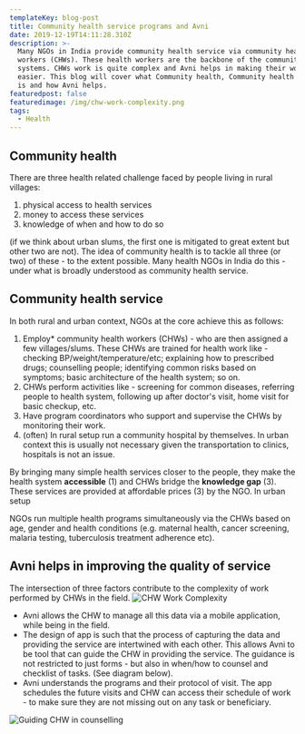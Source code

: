 ```yaml
---
templateKey: blog-post
title: Community health service programs and Avni
date: 2019-12-19T14:11:28.310Z
description: >-
  Many NGOs in India provide community health service via community health
  workers (CHWs). These health workers are the backbone of the community health
  systems. CHWs work is quite complex and Avni helps in making their work
  easier. This blog will cover what Community health, Community health service
  is and how Avni helps.
featuredpost: false
featuredimage: /img/chw-work-complexity.png
tags:
  - Health
---
```

## **Community health**

There are three health related challenge faced by people living in rural villages:

1. physical access to health services
2. money to access these services
3. knowledge of when and how to do so

(if we think about urban slums, the first one is mitigated to great extent but other two are not). The idea of community health is to tackle all three (or two) of these - to the extent possible. Many health NGOs in India do this - under what is broadly understood as community health service.

## **Community health service**

In both rural and urban context, NGOs at the core achieve this as follows:

1. Employ* community health workers (CHWs) - who are then assigned a few villages/slums. These CHWs are trained for health work like - checking BP/weight/temperature/etc; explaining how to prescribed drugs; counselling people; identifying common risks based on symptoms; basic architecture of the health system; so on.
2. CHWs perform activities like - screening for common diseases, referring people to health system, following up after doctor's visit, home visit for basic checkup, etc.
3. Have program coordinators who support and supervise the CHWs by monitoring their work.
4. (often) In rural setup run a community hospital by themselves. In urban context this is usually not necessary given the transportation to clinics, hospitals is not an issue.

By bringing many simple health services closer to the people, they make the health system **accessible** (1) and CHWs bridge the **knowledge gap** (3). These services are provided at affordable prices (3) by the NGO. In urban setup 

NGOs run multiple health programs simultaneously via the CHWs based on age, gender and health conditions (e.g. maternal health, cancer screening, malaria testing, tuberculosis treatment adherence etc).

## **Avni helps in improving the quality of service**

The intersection of three factors contribute to the complexity of work performed by CHWs in the field.
![CHW Work Complexity](/img/chw-work-complexity.png "CHW Work Complexity")

* Avni allows the CHW to manage all this data via a mobile application, while being in the field.
* The design of app is such that the process of capturing the data and providing the service are intertwined with each other. This allows Avni to be tool that can guide the CHW in providing the service. The guidance is not restricted to just forms - but also in when/how to counsel and checklist of tasks. (See diagram below).
* Avni understands the programs and their protocol of visit. The app schedules the future visits and CHW can access their schedule of work - to make sure they are not missing out on any task or beneficiary.

![Guiding CHW in counselling](/img/screenshot-2019-12-12-at-6.44.01-pm.png "Guiding CHW in counselling")
